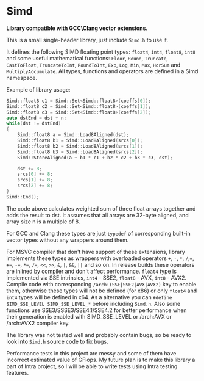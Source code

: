 # Simd

**Library compatible with GCC\Clang vector extensions.**

This is a small single-header library, just include `Simd.h` to use it.

It defines the following SIMD floating point types: `float4`, `int4`, `float8`, `int8` and some useful mathematical functions: `Floor`, `Round`, `Truncate`, `CastToFloat`, `TruncateToInt`, `RoundToInt`, `Exp`, `Log`, `Min`, `Max`, `HorSum` and `MultiplyAccumulate`. All types, functions and operators are defined in a Simd namespace.

Example of library usage:

```C++
Simd::float8 c1 = Simd::Set<Simd::float8>(coeffs[0]);
Simd::float8 c2 = Simd::Set<Simd::float8>(coeffs[1]);
Simd::float8 c3 = Simd::Set<Simd::float8>(coeffs[2]);
auto dstEnd = dst + n;
while(dst != dstEnd)
{
	Simd::float8 a = Simd::Load8Aligned(dst);
	Simd::float8 b1 = Simd::Load8Aligned(srcs[0]);
	Simd::float8 b2 = Simd::Load8Aligned(srcs[1]);
	Simd::float8 b3 = Simd::Load8Aligned(srcs[2]);
	Simd::StoreAligned(a + b1 * c1 + b2 * c2 + b3 * c3, dst);

	dst += 8;
	srcs[0] += 8;
	srcs[1] += 8;
	srcs[2] += 8;
}
Simd::End();
```

 The code above calculates weighted sum of three float arrays together and adds the result to dst. It assumes that all arrays are 32-byte aligned, and array size n is a multiple of 8.

 For GCC and Clang these types are just `typedef` of corresponding built-in vector types without any wrappers around them.

 For MSVC compiler that don't have support of these extensions, library implements these types as wrappers with overloaded operators `+`, `-`, `*`, `/`,`=`, `+=`, `-=`, `*=`, `/=`, `<<`, `>>`, `&`, `|`, `&&`, `||` and so on. In release builds these operators are inlined by compiler and don't affect performance. `float4` type is implemented via SSE intrinsics, `int4`  - SSE2, `float8` - AVX, `int8` - AVX2. Compile code with corresponding `/arch:(SSE|SSE2|AVX|AVX2)` key to enable them, otherwise these types will not be defined (for x86) or only `float4` and `int4` types will be defined in x64. As a alternative you can `#define SIMD_SSE_LEVEL SIMD_SSE_LEVEL_*` before including `Simd.h`. Also some functions use SSE3/SSSE3/SSE4.1/SSE4.2 for better performance when their generation is enabled with SIMD_SSE_LEVEL or /arch:AVX or /arch:AVX2 compiler key.

 The library was not tested well and probably contain bugs, so be ready to look into `Simd.h` source code to fix bugs.

 Performance tests in this project are messy and some of them have incorrect estimated value of GFlops. My future plan is to make this library a part of Intra project, so I will be able to write tests using Intra testing features.